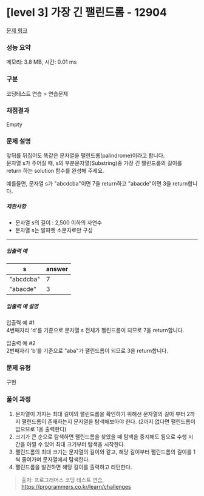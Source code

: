 # [level 3] 가장 긴 팰린드롬 - 12904 

[문제 링크](https://school.programmers.co.kr/learn/courses/30/lessons/12904) 

### 성능 요약

메모리: 3.8 MB, 시간: 0.01 ms

### 구분

코딩테스트 연습 > 연습문제

### 채점결과

Empty

### 문제 설명

<p>앞뒤를 뒤집어도 똑같은 문자열을 팰린드롬(palindrome)이라고 합니다.<br>
문자열 s가 주어질 때, s의 부분문자열(Substring)중 가장 긴 팰린드롬의 길이를 return 하는 solution 함수를 완성해 주세요.</p>

<p>예를들면, 문자열 s가 "abcdcba"이면 7을 return하고 "abacde"이면 3을 return합니다.</p>

<h5>제한사항</h5>

<ul>
<li>문자열 s의 길이 : 2,500 이하의 자연수</li>
<li>문자열 s는 알파벳 소문자로만 구성</li>
</ul>

<hr>

<h5>입출력 예</h5>
<table class="table">
        <thead><tr>
<th>s</th>
<th>answer</th>
</tr>
</thead>
        <tbody><tr>
<td>"abcdcba"</td>
<td>7</td>
</tr>
<tr>
<td>"abacde"</td>
<td>3</td>
</tr>
</tbody>
      </table>
<h5>입출력 예 설명</h5>

<p>입출력 예 #1<br>
4번째자리 'd'를 기준으로 문자열 s 전체가 팰린드롬이 되므로 7을 return합니다.</p>

<p>입출력 예 #2<br>
2번째자리 'b'를 기준으로 "aba"가 팰린드롬이 되므로 3을 return합니다.</p>

### 문제 유형
구현

### 풀이 과정
1. 문자열이 가지는 최대 길이의 팰린드롬을 확인하기 위해선 문자열의 길이 부터 2까지 팰린드롬이 존재하는지 문자열을 탐색해보아야 한다. (2까지 없다면 팰린드롬이 없으므로 1을 출력한다)
2. 크기가 큰 순으로 탐색하면 팰린드롬을 찾았을 때 탐색을 중지해도 됨으로 수행 시간을 아낄 수 있어 최대 크기부터 탐색을 시작한다.
3. 팰린드롬의 최대 크기는 문자열의 길이와 같고, 해당 길이부터 팰린드롬의 길이를 1씩 줄여가며 문자열에서 탐색한다.
4. 팰린드롬을 발견하면 해당 길이를 출력하고 리턴한다.

> 출처: 프로그래머스 코딩 테스트 연습, https://programmers.co.kr/learn/challenges
